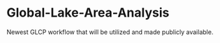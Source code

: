# Global-Lake-Area-Analysis
Newest GLCP workflow that will be utilized and made publicly available. 
